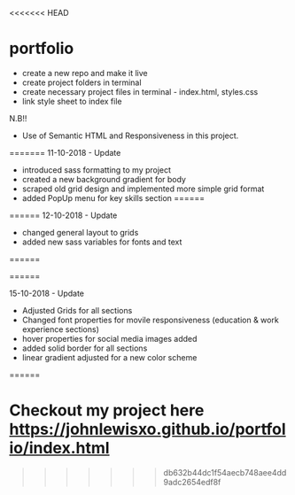 <<<<<<< HEAD
# portfolio
- create a new repo and make it live
- create project folders in terminal
- create necessary project files in terminal - index.html, styles.css
- link style sheet to index file

N.B!!
- Use of Semantic HTML and Responsiveness in this project.

=======
11-10-2018 - Update

- introduced sass formatting to my project
- created a new background gradient for body
- scraped old grid design and implemented more simple grid format
- added PopUp menu for key skills section
======

======
12-10-2018 - Update

- changed general layout to grids
- added new sass variables for fonts and text

======

======

15-10-2018 - Update

- Adjusted Grids for all sections
- Changed font properties for movile responsiveness (education & work experience sections)
- hover properties for social media images added
- added solid border for all sections
- linear gradient adjusted for a new color scheme

======


Checkout my project here https://johnlewisxo.github.io/portfolio/index.html
=======



>>>>>>> db632b44dc1f54aecb748aee4dd9adc2654edf8f
